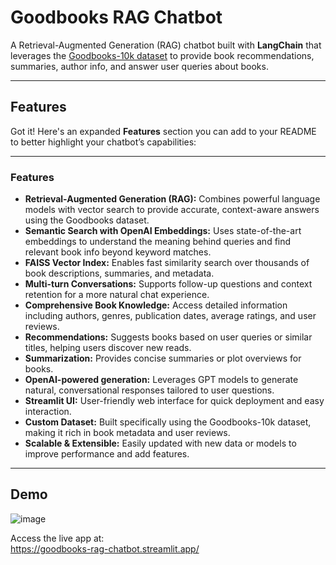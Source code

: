 # Goodbooks RAG Chatbot

A Retrieval-Augmented Generation (RAG) chatbot built with **LangChain** that leverages the [Goodbooks-10k dataset](https://github.com/zygmuntz/goodbooks-10k) to provide book recommendations, summaries, author info, and answer user queries about books.

---

## Features

Got it! Here's an expanded **Features** section you can add to your README to better highlight your chatbot’s capabilities:

---

### Features

* **Retrieval-Augmented Generation (RAG):** Combines powerful language models with vector search to provide accurate, context-aware answers using the Goodbooks dataset.
* **Semantic Search with OpenAI Embeddings:** Uses state-of-the-art embeddings to understand the meaning behind queries and find relevant book info beyond keyword matches.
* **FAISS Vector Index:** Enables fast similarity search over thousands of book descriptions, summaries, and metadata.
* **Multi-turn Conversations:** Supports follow-up questions and context retention for a more natural chat experience.
* **Comprehensive Book Knowledge:** Access detailed information including authors, genres, publication dates, average ratings, and user reviews.
* **Recommendations:** Suggests books based on user queries or similar titles, helping users discover new reads.
* **Summarization:** Provides concise summaries or plot overviews for books.
* **OpenAI-powered generation:** Leverages GPT models to generate natural, conversational responses tailored to user questions.
* **Streamlit UI:** User-friendly web interface for quick deployment and easy interaction.
* **Custom Dataset:** Built specifically using the Goodbooks-10k dataset, making it rich in book metadata and user reviews.
* **Scalable & Extensible:** Easily updated with new data or models to improve performance and add features.

  
---

## Demo
![image](https://github.com/user-attachments/assets/0a1b61cf-4836-4aec-ac45-4e2c61afccf8)


Access the live app at:  
https://goodbooks-rag-chatbot.streamlit.app/


